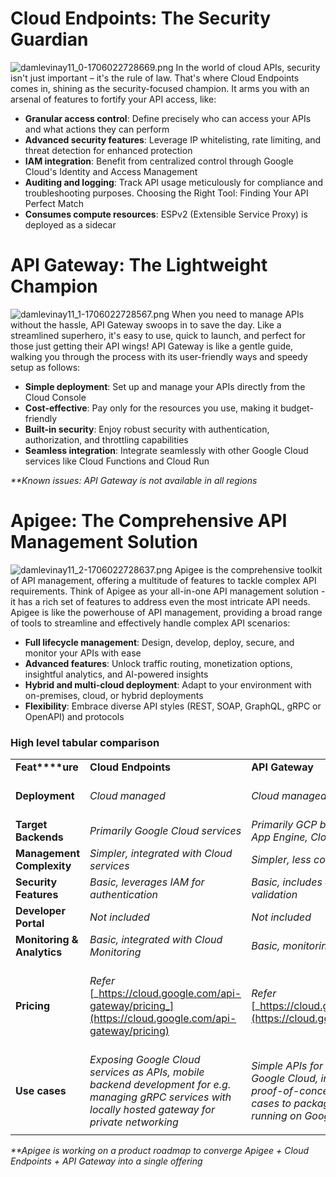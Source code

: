 # Cloud Endpoints: The Security Guardian
![damlevinay11_0-1706022728669.png](https://www.googlecloudcommunity.com/gc/image/serverpage/image-id/100855iB28729BF76718A0C/image-size/large?v=v2&px=999 "damlevinay11_0-1706022728669.png")
In the world of cloud APIs, security isn't just important – it's the rule of law. That's where Cloud Endpoints comes in, shining as the security-focused champion. It arms you with an arsenal of features to fortify your API access, like:

- **Granular access control**: Define precisely who can access your APIs and what actions they can perform
- **Advanced security features**: Leverage IP whitelisting, rate limiting, and threat detection for enhanced protection
- **IAM integration**: Benefit from centralized control through Google Cloud's Identity and Access Management
- **Auditing and logging**: Track API usage meticulously for compliance and troubleshooting purposes. Choosing the Right Tool: Finding Your API Perfect Match
- **Consumes compute resources**: ESPv2 (Extensible Service Proxy) is deployed as a sidecar



# API Gateway: The Lightweight Champion
![damlevinay11_1-1706022728567.png](https://www.googlecloudcommunity.com/gc/image/serverpage/image-id/100853iB96B58E2073C9015/image-size/large?v=v2&px=999 "damlevinay11_1-1706022728567.png")
When you need to manage APIs without the hassle, API Gateway swoops in to save the day. Like a streamlined superhero, it's easy to use, quick to launch, and perfect for those just getting their API wings! API Gateway is like a gentle guide, walking you through the process with its user-friendly ways and speedy setup as follows:

- **Simple deployment**: Set up and manage your APIs directly from the Cloud Console
- **Cost-effective**: Pay only for the resources you use, making it budget-friendly
- **Built-in security**: Enjoy robust security with authentication, authorization, and throttling capabilities
- **Seamless integration**: Integrate seamlessly with other Google Cloud services like Cloud Functions and Cloud Run

_**Known issues: API Gateway is not available in all regions_

# Apigee: The Comprehensive API Management Solution



![damlevinay11_2-1706022728637.png](https://www.googlecloudcommunity.com/gc/image/serverpage/image-id/100854i8EC7C6429F3C46BC/image-size/large?v=v2&px=999 "damlevinay11_2-1706022728637.png")
Apigee is the comprehensive toolkit of API management, offering a multitude of features to tackle complex API requirements. Think of Apigee as your all-in-one API management solution - it has a rich set of features to address even the most intricate API needs. Apigee is like the powerhouse of API management, providing a broad range of tools to streamline and effectively handle complex API scenarios:

- **Full lifecycle management**: Design, develop, deploy, secure, and monitor your APIs with ease
- **Advanced features**: Unlock traffic routing, monetization options, insightful analytics, and AI-powered insights
- **Hybrid and multi-cloud deployment**: Adapt to your environment with on-premises, cloud, or hybrid deployments
- **Flexibility**: Embrace diverse API styles (REST, SOAP, GraphQL, gRPC or OpenAPI) and protocols


### **High level tabular comparison**
|                            |                                                                                                                                                         |                                                                                                                                                                                                   |                                                                                                                                                                                    |
| -------------------------- | ------------------------------------------------------------------------------------------------------------------------------------------------------- | ------------------------------------------------------------------------------------------------------------------------------------------------------------------------------------------------- | ---------------------------------------------------------------------------------------------------------------------------------------------------------------------------------- |
| **Feat****ure**            | **Cloud Endpoints**                                                                                                                                     | **API Gateway**                                                                                                                                                                                   | **Apigee**                                                                                                                                                                         |
| **Deployment**             | _Cloud managed_                                                                                                                                         | _Cloud managed_                                                                                                                                                                                   | _Apigee X is fully managed and Hybrid (control plane managed by Google and runtime plane managed by customer)_                                                                     |
| **Target Backends**        | _Primarily Google Cloud services_                                                                                                                       | _Primarily GCP backends (Cloud Functions, App Engine, Cloud Run)_                                                                                                                                 | _Any backend (internal or external)_                                                                                                                                               |
| **Management Complexity**  | _Simpler, integrated with Cloud services_                                                                                                               | _Simpler, less configuration needed_                                                                                                                                                              | _More complex, requires more configuration_                                                                                                                                        |
| **Security Features**      | _Basic, leverages IAM for authentication_                                                                                                               | _Basic, includes authentication and key validation_                                                                                                                                               | _Extensive, including API key management, OAuth, threat protection_                                                                                                                |
| **Developer Portal**       | _Not included_                                                                                                                                          | _Not included_                                                                                                                                                                                    | _Included_                                                                                                                                                                         |
| **Monitoring & Analytics** | _Basic, integrated with Cloud Monitoring_                                                                                                               | _Basic, monitoring and logging available_                                                                                                                                                         | _Advanced, detailed insights_                                                                                                                                                      |
| **Pricing**                | _Refer_ [_https://cloud.google.com/api-gateway/pricing_](https://cloud.google.com/api-gateway/pricing)                                                  | _Refer_ [_https://cloud.google.com/endpoints/pricing_](https://cloud.google.com/endpoints/pricing)                                                                                                | _Refer_ [_https://cloud.google.com/apigee/docs/api-platform/reference/pay-as-you-go-examples_](https://cloud.google.com/apigee/docs/api-platform/reference/pay-as-you-go-examples) |
| **Use cases**              | _Exposing Google Cloud services as APIs, mobile backend development for e.g. managing gRPC services with locally hosted gateway for private networking_ | _Simple APIs for serverless workloads on Google Cloud, internal APIs for e.g. building proof-of-concepts or entry-level API use cases to package serverless applications running on Google Cloud_ | _Complex API management, integrations with diverse backends, B2B APIs for e.g. managing high value/volume of APIs with enterprise-grade security and dev engagement_               |
|                            |                                                                                                                                                         |                                                                                                                                                                                                   |                                                                                                                                                                                    |

_**Apigee is working on a product roadmap to converge Apigee + Cloud Endpoints + API Gateway into a single offering_